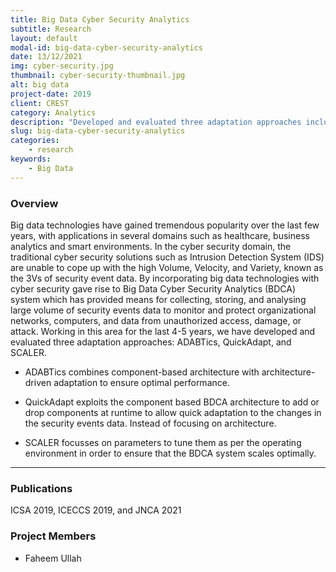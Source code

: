 ```yaml
---
title: Big Data Cyber Security Analytics
subtitle: Research
layout: default
modal-id: big-data-cyber-security-analytics
date: 13/12/2021
img: cyber-security.jpg
thumbnail: cyber-security-thumbnail.jpg
alt: big data
project-date: 2019
client: CREST
category: Analytics
description: "Developed and evaluated three adaptation approaches includes ADABTics, QuickAdapt, and SCALER."
slug: big-data-cyber-security-analytics
categories:
    - research
keywords:
    - Big Data
---
```


### Overview

Big data technologies have gained tremendous popularity over the last few years, with applications in several domains such as healthcare, business analytics and smart environments. In the cyber security domain, the traditional cyber security solutions such as Intrusion Detection System (IDS) are unable to cope up with the high Volume, Velocity, and Variety, known as the 3Vs of security event data. By incorporating big data technologies with cyber security gave rise to Big Data Cyber Security Analytics (BDCA) system which has provided means for collecting, storing, and analysing large volume of security events data to monitor and protect organizational networks, computers, and data from unauthorized access, damage, or attack. Working in this area for the last 4-5 years, we have developed and evaluated three adaptation approaches: ADABTics, QuickAdapt, and SCALER.

- ADABTics combines component-based architecture with architecture-driven adaptation to ensure optimal performance.

- QuickAdapt exploits the component based BDCA architecture to add or drop components at runtime to allow quick adaptation to the changes in the security events data. Instead of focusing on architecture.

- SCALER focusses on parameters to tune them as per the operating environment in order to ensure that the BDCA system scales optimally.

---
### Publications
ICSA 2019, ICECCS 2019, and JNCA 2021


### Project Members
- Faheem Ullah
